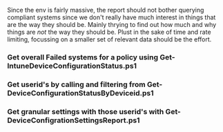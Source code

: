  Since the env is fairly massive, the report should not bother querying compliant systems since we don't really have much interest in things that are the way they should be.  Mainly thrying to find out how much and why things are *not* the way they should be.  Plust in the sake of time and rate limiting, focussing on a smaller set of relevant data should be the effort.

### Get overall Failed systems for a policy using Get-IntuneDeviceConfigurationStatus.ps1
### Get userid's by calling and filtering from Get-DeviceConfigurationStatusByDeviceid.ps1
### Get granular settings with those userid's with Get-DeviceConfigrationSettingsReport.ps1